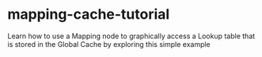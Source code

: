 # mapping-cache-tutorial
Learn how to use a Mapping node to graphically access a Lookup table that is stored in the Global Cache by exploring this simple example
